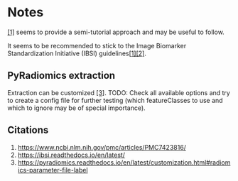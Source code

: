 # Notes

[[1]](https://www.ncbi.nlm.nih.gov/pmc/articles/PMC7423816/) 
seems to provide a semi-tutorial approach and may be useful 
to follow.

It seems to be recommended to stick to the Image Biomarker Standardization Initiative (IBSI) guidelines[[1]](https://www.ncbi.nlm.nih.gov/pmc/articles/PMC7423816/)[[2]](https://ibsi.readthedocs.io/en/latest/).

## PyRadiomics extraction

Extraction can be customized [[3]](https://pyradiomics.readthedocs.io/en/latest/customization.html#radiomics-parameter-file-label). 
TODO: Check all available options and try to create a config 
file for further testing (which featureClasses to use and
which to ignore may be of special importance).

## Citations

1. https://www.ncbi.nlm.nih.gov/pmc/articles/PMC7423816/
2. https://ibsi.readthedocs.io/en/latest/
3. https://pyradiomics.readthedocs.io/en/latest/customization.html#radiomics-parameter-file-label